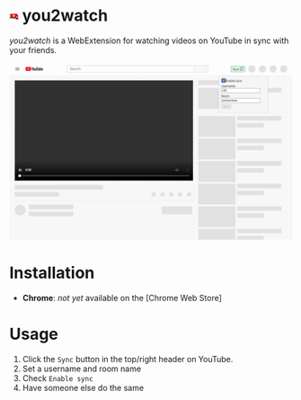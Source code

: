 # ![you2watch logo](./src/static/you2watch16.png) you2watch

_you2watch_ is a WebExtension for watching videos on YouTube in sync with your friends.

![you2watch screenshot](./screenshot.png)

# Installation

-   **Chrome**: _not yet_ available on the [Chrome Web Store]

<!-- [chrome web store]: https://chrome.google.com/webstore/detail/you2watch/ebihioehgamedmkomodfopiiflljphif -->

# Usage

1. Click the `Sync` button in the top/right header on YouTube.
2. Set a username and room name
3. Check `Enable sync`
4. Have someone else do the same
